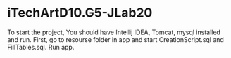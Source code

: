 # iTechArtD10.G5-JLab20
To start the project, You should have Intellij IDEA, Tomcat, mysql installed and run.
First, go to resourse folder in app and start CreationScript.sql and FillTables.sql.
Run app.